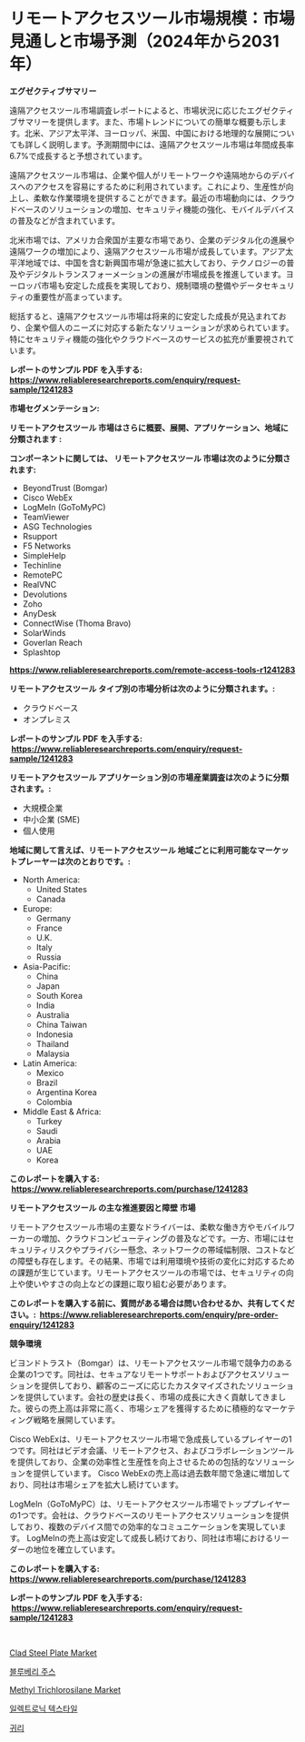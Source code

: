 <p><h1>リモートアクセスツール市場規模：市場見通しと市場予測（2024年から2031年）</h1></p><p><strong>エグゼクティブサマリー</strong></p>
<p><p>遠隔アクセスツール市場調査レポートによると、市場状況に応じたエグゼクティブサマリーを提供します。また、市場トレンドについての簡単な概要も示します。北米、アジア太平洋、ヨーロッパ、米国、中国における地理的な展開についても詳しく説明します。予測期間中には、遠隔アクセスツール市場は年間成長率6.7%で成長すると予想されています。</p><p>遠隔アクセスツール市場は、企業や個人がリモートワークや遠隔地からのデバイスへのアクセスを容易にするために利用されています。これにより、生産性が向上し、柔軟な作業環境を提供することができます。最近の市場動向には、クラウドベースのソリューションの増加、セキュリティ機能の強化、モバイルデバイスの普及などが含まれています。</p><p>北米市場では、アメリカ合衆国が主要な市場であり、企業のデジタル化の進展や遠隔ワークの増加により、遠隔アクセスツール市場が成長しています。アジア太平洋地域では、中国を含む新興国市場が急速に拡大しており、テクノロジーの普及やデジタルトランスフォーメーションの進展が市場成長を推進しています。ヨーロッパ市場も安定した成長を実現しており、規制環境の整備やデータセキュリティの重要性が高まっています。</p><p>総括すると、遠隔アクセスツール市場は将来的に安定した成長が見込まれており、企業や個人のニーズに対応する新たなソリューションが求められています。特にセキュリティ機能の強化やクラウドベースのサービスの拡充が重要視されています。</p></p>
<p><strong>レポートのサンプル PDF を入手する: <a href="https://www.reliableresearchreports.com/enquiry/request-sample/1241283">https://www.reliableresearchreports.com/enquiry/request-sample/1241283</a></strong></p>
<p><strong>市場セグメンテーション:</strong></p>
<p><strong> リモートアクセスツール 市場はさらに概要、展開、アプリケーション、地域に分類されます :</strong></p>
<p><strong>コンポーネントに関しては、 リモートアクセスツール 市場は次のように分類されます: &nbsp;</strong></p>
<p><ul><li>BeyondTrust (Bomgar)</li><li>Cisco WebEx</li><li>LogMeIn (GoToMyPC)</li><li>TeamViewer</li><li>ASG Technologies</li><li>Rsupport</li><li>F5 Networks</li><li>SimpleHelp</li><li>Techinline</li><li>RemotePC</li><li>RealVNC</li><li>Devolutions</li><li>Zoho</li><li>AnyDesk</li><li>ConnectWise (Thoma Bravo)</li><li>SolarWinds</li><li>Goverlan Reach</li><li>Splashtop</li></ul></p>
<p><strong><a href="https://www.reliableresearchreports.com/remote-access-tools-r1241283">https://www.reliableresearchreports.com/remote-access-tools-r1241283</a></strong></p>
<p><strong> リモートアクセスツール タイプ別の市場分析は次のように分類されます。:</strong></p>
<p><ul><li>クラウドベース</li><li>オンプレミス</li></ul></p>
<p><strong>レポートのサンプル PDF を入手する: &nbsp;<a href="https://www.reliableresearchreports.com/enquiry/request-sample/1241283">https://www.reliableresearchreports.com/enquiry/request-sample/1241283</a></strong></p>
<p><strong> リモートアクセスツール アプリケーション別の市場産業調査は次のように分類されます。:</strong></p>
<p><ul><li>大規模企業</li><li>中小企業 (SME)</li><li>個人使用</li></ul></p>
<p><strong>地域に関して言えば、リモートアクセスツール 地域ごとに利用可能なマーケットプレーヤーは次のとおりです。:</strong></p>
<p><ul>
    <li>
        North America:
        <ul>
            <li>United States</li>
            <li>Canada</li>
        </ul>
    </li>
    <li>
        Europe:
        <ul>
            <li>Germany</li>
            <li>France</li>
            <li>U.K.</li>
            <li>Italy</li>
            <li>Russia</li>
        </ul>
    </li>
    <li>
        Asia-Pacific:
        <ul>
            <li>China</li>
            <li>Japan</li>
            <li>South Korea</li>
            <li>India</li>
            <li>Australia</li>
            <li>China Taiwan</li>
            <li>Indonesia</li>
            <li>Thailand</li>
            <li>Malaysia</li>
        </ul>
    </li>
    <li>
        Latin America:
        <ul>
            <li>Mexico</li>
            <li>Brazil</li>
            <li>Argentina Korea</li>
            <li>Colombia</li>
        </ul>
    </li>
    <li>
        Middle East & Africa:
        <ul>
            <li>Turkey</li>
            <li>Saudi</li>
            <li>Arabia</li>
            <li>UAE</li>
            <li>Korea</li>
        </ul>
    </li>
    </ul></p>
<p><strong>このレポートを購入する: &nbsp;<a href="https://www.reliableresearchreports.com/purchase/1241283">https://www.reliableresearchreports.com/purchase/1241283</a></strong></p>
<p><strong>リモートアクセスツール の主な推進要因と障壁 市場</strong></p>
<p><p>リモートアクセスツール市場の主要なドライバーは、柔軟な働き方やモバイルワーカーの増加、クラウドコンピューティングの普及などです。一方、市場にはセキュリティリスクやプライバシー懸念、ネットワークの帯域幅制限、コストなどの障壁も存在します。その結果、市場では利用環境や技術の変化に対応するための課題が生じています。リモートアクセスツールの市場では、セキュリティの向上や使いやすさの向上などの課題に取り組む必要があります。</p></p>
<p><strong>このレポートを購入する前に、質問がある場合は問い合わせるか、共有してください。:&nbsp; <a href="https://www.reliableresearchreports.com/enquiry/pre-order-enquiry/1241283">https://www.reliableresearchreports.com/enquiry/pre-order-enquiry/1241283</a></strong></p>
<p><strong>競争環境</strong></p>
<p><p>ビヨンドトラスト（Bomgar）は、リモートアクセスツール市場で競争力のある企業の1つです。同社は、セキュアなリモートサポートおよびアクセスソリューションを提供しており、顧客のニーズに応じたカスタマイズされたソリューションを提供しています。会社の歴史は長く、市場の成長に大きく貢献してきました。彼らの売上高は非常に高く、市場シェアを獲得するために積極的なマーケティング戦略を展開しています。</p><p>Cisco WebExは、リモートアクセスツール市場で急成長しているプレイヤーの1つです。同社はビデオ会議、リモートアクセス、およびコラボレーションツールを提供しており、企業の効率性と生産性を向上させるための包括的なソリューションを提供しています。 Cisco WebExの売上高は過去数年間で急速に増加しており、同社は市場シェアを拡大し続けています。</p><p>LogMeIn（GoToMyPC）は、リモートアクセスツール市場でトッププレイヤーの1つです。会社は、クラウドベースのリモートアクセスソリューションを提供しており、複数のデバイス間での効率的なコミュニケーションを実現しています。 LogMeInの売上高は安定して成長し続けており、同社は市場におけるリーダーの地位を確立しています。</p></p>
<p><strong>このレポートを購入する: &nbsp; <a href="https://www.reliableresearchreports.com/purchase/1241283">https://www.reliableresearchreports.com/purchase/1241283</a></strong></p>
<p><strong>レポートのサンプル PDF を入手する: &nbsp;<a href="https://www.reliableresearchreports.com/enquiry/request-sample/1241283">https://www.reliableresearchreports.com/enquiry/request-sample/1241283</a></strong><strong></strong></p>
<p>&nbsp;</p>
<p><p><a href="https://www.linkedin.com/pulse/global-clad-steel-plate-market-types-applications-major-players-bei1f?trackingId=gFUob%2FO6rKhgK%2BvZZ9WOzQ%3D%3D">Clad Steel Plate Market</a></p><p><a href="https://medium.com/@stuartstehr2022/%EB%B8%94%EB%A3%A8%EB%B2%A0%EB%A6%AC-%EC%A3%BC%EC%8A%A4-%EC%8B%9C%EC%9E%A5-%EC%A2%85%EB%A5%98-%EC%9D%91%EC%9A%A9-%EB%B0%8F-%EC%A7%80%EB%A6%AC%EC%97%90-%EB%8C%80%ED%95%9C-%ED%8F%AC%EA%B4%84%EC%A0%81-%ED%8F%89%EA%B0%80-8b92fb624d57">블루베리 주스</a></p><p><a href="https://www.linkedin.com/pulse/methyl-trichlorosilane-market-size-evaluating-its-trends-growth-uojgf?trackingId=bGSioQL9FAM%2FwdTDkUb%2Fpw%3D%3D">Methyl Trichlorosilane Market</a></p><p><a href="https://github.com/CorEmtymerich56566/Market-Research-Report-List-1/blob/main/747710317478.md">일렉트로닉 텍스타일</a></p><p><a href="https://github.com/GabrielBlanda5656/Market-Research-Report-List-1/blob/main/770905217477.md">귀리</a></p></p>